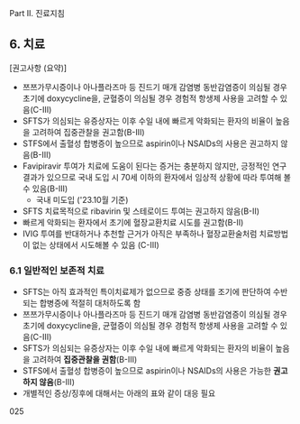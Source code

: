 Part II. 진료지침

## 6. 치료

[권고사항 (요약)]

- 쯔쯔가무시증이나 아나플라즈마 등 진드기 매개 감염병 동반감염증이 의심될 경우 초기에 doxycycline을, 균혈증이 의심될 경우 경험적 항생제 사용을 고려할 수 있음(C-III)
- SFTS가 의심되는 유증상자는 이후 수일 내에 빠르게 악화되는 환자의 비율이 높음을 고려하여 집중관찰을 권고함(B-III)
- STFS에서 출혈성 합병증이 높으므로 aspirin이나 NSAIDs의 사용은 권고하지 않음(B-III)
- Favipiravir 투여가 치료에 도움이 된다는 증거는 충분하지 않지만, 긍정적인 연구결과가 있으므로 국내 도입 시 70세 이하의 환자에서 임상적 상황에 따라 투여해 볼 수 있음(B-III)
    * 국내 미도입 ('23.10월 기준)
- SFTS 치료목적으로 ribavirin 및 스테로이드 투여는 권고하지 않음(B-II)
- 빠르게 악화되는 환자에서 초기에 혈장교환치료 시도를 권고함(B-II)
- IVIG 투여를 반대하거나 추천할 근거가 아직은 부족하나 혈장교환술처럼 치료방법이 없는 상태에서 시도해볼 수 있음 (C-III)

### 6.1 일반적인 보존적 치료

- SFTS는 아직 효과적인 특이치료제가 없으므로 중증 상태를 조기에 판단하여 수반되는 합병증에 적절히 대처하도록 함
- 쯔쯔가무시증이나 아나플라즈마 등 진드기 매개 감염병 동반감염증이 의심될 경우 초기에 doxycycline을, 균혈증이 의심될 경우 경험적 항생제 사용을 고려할 수 있음(C-III)
- SFTS가 의심되는 유증상자는 이후 수일 내에 빠르게 악화되는 환자의 비율이 높음을 고려하여 **집중관찰을 권함**(B-III)
- STFS에서 출혈성 합병증이 높으므로 aspirin이나 NSAIDs의 사용은 가능한 **권고하지 않음**(B-III)
- 개별적인 증상/징후에 대해서는 아래의 표와 같이 대응 필요

<PAGE>025
